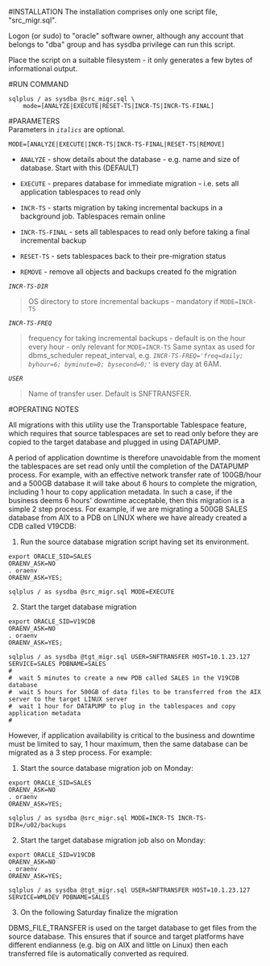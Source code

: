 #INSTALLATION
The installation comprises only one script file, "src_migr.sql". 

Logon (or sudo) to "oracle" software owner, although any account that belongs to "dba" group and has sysdba
privilege can run this script.

Place the script on a suitable filesystem - it only generates a few bytes of informational output.


#RUN COMMAND                         
              
```
sqlplus / as sysdba @src_migr.sql \
    mode=[ANALYZE|EXECUTE|RESET-TS|INCR-TS|INCR-TS-FINAL]
```
                         
#PARAMETERS   
Parameters in *`italics`* are optional.

`MODE=[ANALYZE|EXECUTE|INCR-TS|INCR-TS-FINAL|RESET-TS|REMOVE]`
- `ANALYZE` - show details about the database - e.g. name and size of database. Start with this (DEFAULT)
  
- `EXECUTE` - prepares database for immediate migration - i.e. sets all application tablespaces to read only

- `INCR-TS` - starts migration by taking incremental backups in a background job. Tablespaces remain online
                     
- `INCR-TS-FINAL` - sets all tablespaces to read only before taking a final incremental backup
  
- `RESET-TS` - sets tablespaces back to their pre-migration status

- `REMOVE` - remove all objects and backups created fo the migration
                           
*`INCR-TS-DIR`*
>OS directory to store incremental backups - mandatory if `MODE=INCR-TS`
  
*`INCR-TS-FREQ`*
>frequency for taking incremental backups - default is on the hour every hour - only relevant for `MODE=INCR-TS` Same syntax as used for dbms_scheduler repeat_interval, e.g. *`INCR-TS-FREQ='freq=daily; byhour=6; byminute=0; bysecond=0;'`* is every day at 6AM.

*`USER`*
>Name of transfer user. Default is SNFTRANSFER.

  
#OPERATING NOTES

All migrations with this utility use the Transportable Tablespace feature, which requires that source tablespaces are set to read only before they are copied to the target database and plugged in using DATAPUMP. 

A period of application downtime is therefore unavoidable from the moment the tablespaces are set read only until the completion of the DATAPUMP process. For example, with an effective network transfer rate of 100GB/hour and a 500GB database it will take about 6 hours to complete the migration, including 1 hour to copy application metadata. In such a case, if the business deems 6 hours' downtime acceptable, then this migration is a simple 2 step process. For example, if we are migrating a 500GB SALES database from AIX to a PDB on LINUX where we have already created a CDB called V19CDB:

1. Run the source database migration script having set its environment. 

```
export ORACLE_SID=SALES
ORAENV_ASK=NO
. oraenv
ORAENV_ASK=YES;

sqlplus / as sysdba @src_migr.sql MODE=EXECUTE
```

2. Start the target database migration 

```
export ORACLE_SID=V19CDB
ORAENV_ASK=NO
. oraenv
ORAENV_ASK=YES;

sqlplus / as sysdba @tgt_migr.sql USER=SNFTRANSFER HOST=10.1.23.127 SERVICE=SALES PDBNAME=SALES
#
#  wait 5 minutes to create a new PDB called SALES in the V19CDB database
#  wait 5 hours for 500GB of data files to be transferred from the AIX server to the target LINUX server
#  wait 1 hour for DATAPUMP to plug in the tablespaces and copy application metadata
#
```

However, if application availability is critical to the business and downtime must be limited to say, 1 hour maximum, then the same database can be migrated as a 3 step process. For example:

1. Start the source database migration job on Monday:
```
export ORACLE_SID=SALES
ORAENV_ASK=NO
. oraenv
ORAENV_ASK=YES;

sqlplus / as sysdba @src_migr.sql MODE=INCR-TS INCR-TS-DIR=/u02/backups
```

2. Start the target database migration job also on Monday:
```
export ORACLE_SID=V19CDB
ORAENV_ASK=NO
. oraenv
ORAENV_ASK=YES;

sqlplus / as sysdba @tgt_migr.sql USER=SNFTRANSFER HOST=10.1.23.127 SERVICE=WMLDEV PDBNAME=SALES
```

3. On the following Saturday finalize the migration

DBMS_FILE_TRANSFER is used on the target database to get files from the source database. This ensures that if source and target platforms have different endianness (e.g. big on AIX and little on Linux) then each transferred file is automatically converted as required.
